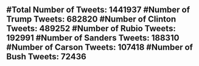 #Total Number of Tweets: 1441937 
#Number of Trump Tweets: 682820
#Number of Clinton Tweets: 489252
#Number of Rubio Tweets: 192991
#Number of Sanders Tweets: 188310
#Number of Carson Tweets: 107418
#Number of Bush Tweets: 72436
---
